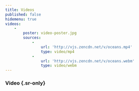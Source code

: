 ```yaml
---
title: Videos
published: false
hidemenu: true
videos:
    -
        poster: video-poster.jpg
        sources:
            -
                url: 'http://vjs.zencdn.net/v/oceans.mp4'
                type: video/mp4
            -
                url: 'http://vjs.zencdn.net/v/oceans.webm'
                type: video/webm
---
```


### Video {.sr-only}
